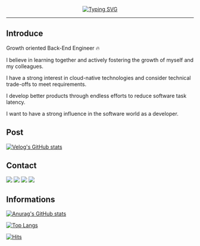 <div align="center">
  
  [![Typing SVG](https://readme-typing-svg.demolab.com?font=Shrikhand&size=40&duration=3000&pause=1000&color=CFCFCFC3&center=true&vCenter=true&random=false&width=500&height=70&lines=Hello%2C+I'm+Kyungdam!%F0%9F%91%8B)]()

<hr>

</div>

  
## Introduce
Growth oriented Back-End  Engineer 🔥

I believe in learning together and actively fostering the growth of myself and my colleagues.

I have a strong interest in cloud-native technologies and consider technical trade-offs to meet requirements.

I develop better products through endless efforts to reduce software task latency.

I want to have a strong influence in the software world as a developer.


## Post

[![Velog's GitHub stats](https://velog-readme-stats.vercel.app/api?name=kdmin0706)](https://velog.io/@kdmin0706)


## Contact
<a href="https://velog.io/@kdmin0706"><img src="https://img.shields.io/badge/Velog-20C997?style=for-the-badge&logo=Velog&logoColor=white"/></a>
<a href="https://miiro-under.tistory.com"><img src="https://img.shields.io/badge/Tistory-00AAFF?style=for-the-badge&logo=Tistory&logoColor=white"/></a> 
<a href="mailto:rudeka0706@naver.com"><img src="https://img.shields.io/badge/Naver-gr?style=for-the-badge&logo=Naver&logoColor=white"/></a>
<a href="mailto:gxxk76@gmail.com"><img src="https://img.shields.io/badge/Gmail-EA4335?style=for-the-badge&logo=Gmail&logoColor=white"/></a>

<!--
<a href="https://github.com/kdmin0706/kdmin0706/files/14629937/-240318.pdf"><img src="https://img.shields.io/badge/PortFolio-green?style=for-the-badge&logo=Notion&logoColor=white"/></a>
-->


## Informations
<!--GitHub Readme Stats에는 여러 내장 테마(예: dark, radical, merko, gruvbox, tokyonight, onedark, cobalt, synthwave, highcontrast, dracula, black-ice) 가 함께 제공됩니다. -->
[![Anurag's GitHub stats](https://github-readme-stats.vercel.app/api?username=kdmin0706&rank_icon=github&show_icons=true&theme=dracula)](https://github.com/anuraghazra/github-readme-stats)

[![Top Langs](https://github-readme-stats.vercel.app/api/top-langs/?username=kdmin0706&layout=compact&theme=dracula)](https://github.com/anuraghazra/github-readme-stats)

[![Hits](https://hits.seeyoufarm.com/api/count/incr/badge.svg?url=https%3A%2F%2Fgithub.com%2Fkdmin0706%2Fhit-counter&count_bg=%23B885E1&title_bg=%23555555&icon=github.svg&icon_color=%23E7E7E7&title=Github&edge_flat=false)](https://hits.seeyoufarm.com)

<!--
[![Streak stats](http://github-readme-streak-stats.herokuapp.com?user=kdmin0706&hide_border=true&theme=black-ice)](https://git.io/streak-stats)
-->
